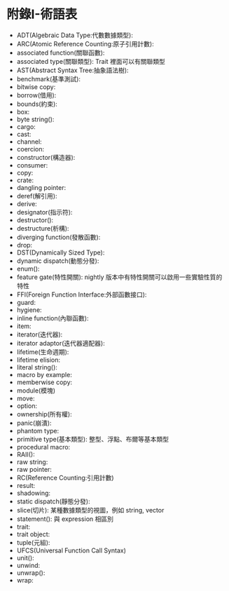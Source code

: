 # 附錄I-術語表

* ADT(Algebraic Data Type:代數數據類型):
* ARC(Atomic Reference Counting:原子引用計數):
* associated function(關聯函數):
* associated type(關聯類型): Trait 裡面可以有關聯類型
* AST(Abstract Syntax Tree:抽象語法樹):
* benchmark(基準測試):
* bitwise copy:
* borrow(借用):
* bounds(約束):
* box:
* byte string():
* cargo:
* cast:
* channel:
* coercion:
* constructor(構造器):
* consumer:
* copy:
* crate:
* dangling pointer:
* deref(解引用):
* derive:
* designator(指示符):
* destructor():
* destructure(析構):
* diverging function(發散函數):
* drop:
* DST(Dynamically Sized Type):
* dynamic dispatch(動態分發):
* enum():
* feature gate(特性開關): nightly 版本中有特性開關可以啟用一些實驗性質的特性
* FFI(Foreign Function Interface:外部函數接口):
* guard:
* hygiene:
* inline function(內聯函數):
* item:
* iterator(迭代器):
* iterator adaptor(迭代器適配器):
* lifetime(生命週期):
* lifetime elision:
* literal string():
* macro by example:
* memberwise copy:
* module(模塊)
* move:
* option:
* ownership(所有權):
* panic(崩潰):
* phantom type:
* primitive type(基本類型): 整型、浮點、布爾等基本類型
* procedural macro:
* RAII():
* raw string:
* raw pointer:
* RC(Reference Counting:引用計數)
* result:
* shadowing:
* static dispatch(靜態分發):
* slice(切片): 某種數據類型的視圖，例如 string, vector
* statement(): 與 expression 相區別
* trait:
* trait object:
* tuple(元組):
* UFCS(Universal Function Call Syntax)
* unit():
* unwind:
* unwrap():
* wrap:
